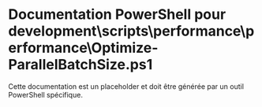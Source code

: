 # Documentation PowerShell pour development\scripts\performance\performance\Optimize-ParallelBatchSize.ps1

Cette documentation est un placeholder et doit être générée par un outil PowerShell spécifique.
